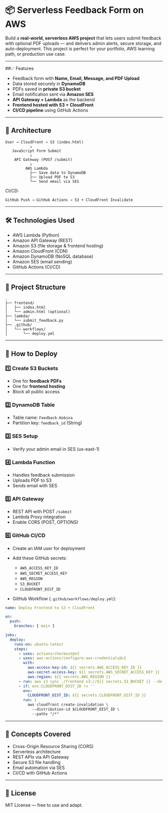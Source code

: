 # 📦 Serverless Feedback Form on AWS

Build a **real-world, serverless AWS project** that lets users submit feedback with optional PDF uploads — and delivers admin alerts, secure storage, and auto-deployment. This project is perfect for your portfolio, AWS learning path, or production use case.

---

##✅ Features

- Feedback form with **Name, Email, Message, and PDF Upload**
- Data stored securely in **DynamoDB**
- PDFs saved in **private S3 bucket**
- Email notification sent via **Amazon SES**
- **API Gateway + Lambda** as the backend
- **Frontend hosted with S3 + CloudFront**
- **CI/CD pipeline** using GitHub Actions

---

## 🧱 Architecture

```
User → CloudFront → S3 (index.html)
           ↓
   JavaScript Form Submit
           ↓
    API Gateway (POST /submit)
           ↓
         AWS Lambda
           ├── Save data to DynamoDB
           ├── Upload PDF to S3
           └── Send email via SES
```

CI/CD:
```
GitHub Push → GitHub Actions → S3 + CloudFront Invalidate
```

---

## 🛠 Technologies Used

- AWS Lambda (Python)
- Amazon API Gateway (REST)
- Amazon S3 (file storage & frontend hosting)
- Amazon CloudFront (CDN)
- Amazon DynamoDB (NoSQL database)
- Amazon SES (email sending)
- GitHub Actions (CI/CD)

---

## 📁 Project Structure

```
.
├── frontend/
│   ├── index.html
│   └── admin.html (optional)
├── lambda/
│   └── submit_feedback.py
├── .github/
│   └── workflows/
│       └── deploy.yml
```

---

## 🚀 How to Deploy

### 1️⃣ Create S3 Buckets
- One for **feedback PDFs**
- One for **frontend hosting**
- Block all public access

### 2️⃣ DynamoDB Table
- Table name: `Feedback-Kobina`
- Partition key: `feedback_id` (String)

### 3️⃣ SES Setup
- Verify your admin email in SES (us-east-1)

### 4️⃣ Lambda Function
- Handles feedback submission
- Uploads PDF to S3
- Sends email with SES

### 5️⃣ API Gateway
- REST API with POST `/submit`
- Lambda Proxy integration
- Enable CORS (POST, OPTIONS)

### 6️⃣ GitHub CI/CD
- Create an IAM user for deployment
- Add these GitHub secrets:
  - `AWS_ACCESS_KEY_ID`
  - `AWS_SECRET_ACCESS_KEY`
  - `AWS_REGION`
  - `S3_BUCKET`
  - `CLOUDFRONT_DIST_ID`

- GitHub Workflow (`.github/workflows/deploy.yml`):

```yaml
name: Deploy Frontend to S3 + CloudFront

on:
  push:
    branches: [ main ]

jobs:
  deploy:
    runs-on: ubuntu-latest
    steps:
      - uses: actions/checkout@v3
      - uses: aws-actions/configure-aws-credentials@v2
        with:
          aws-access-key-id: ${{ secrets.AWS_ACCESS_KEY_ID }}
          aws-secret-access-key: ${{ secrets.AWS_SECRET_ACCESS_KEY }}
          aws-region: ${{ secrets.AWS_REGION }}
      - run: aws s3 sync ./frontend s3://${{ secrets.S3_BUCKET }} --delete
      - if: env.CLOUDFRONT_DIST_ID != ''
        env:
          CLOUDFRONT_DIST_ID: ${{ secrets.CLOUDFRONT_DIST_ID }}
        run: |
          aws cloudfront create-invalidation \
            --distribution-id $CLOUDFRONT_DIST_ID \
            --paths "/*"
```

---

## 🧠 Concepts Covered

- Cross-Origin Resource Sharing (CORS)
- Serverless architecture
- REST APIs via API Gateway
- Secure S3 file handling
- Email automation via SES
- CI/CD with GitHub Actions

---

## 📄 License

MIT License — free to use and adapt.
